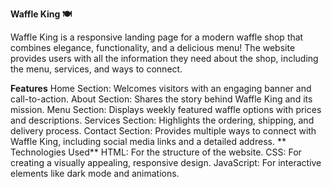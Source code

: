 **Waffle King 🍽️**

Waffle King is a responsive landing page for a modern waffle shop that combines elegance, functionality, and a delicious menu! The website provides users with all the information they need about the shop, including the menu, services, and ways to connect.

**Features**
Home Section: Welcomes visitors with an engaging banner and call-to-action.
About Section: Shares the story behind Waffle King and its mission.
Menu Section: Displays weekly featured waffle options with prices and descriptions. 
Services Section: Highlights the ordering, shipping, and delivery process. 
Contact Section: Provides multiple ways to connect with Waffle King, including social media links and a detailed address.
**
Technologies Used**
HTML: For the structure of the website. 
CSS: For creating a visually appealing, responsive design. 
JavaScript: For interactive elements like dark mode and animations. 

